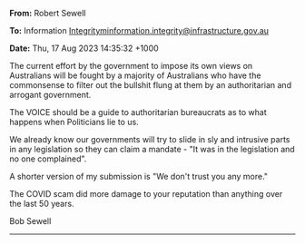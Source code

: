 **From:** Robert Sewell

**To:** Information [Integritym<information.integrity@infrastructure.gov.au>](mailto:information.integrity@infrastructure.gov.au)

**Date:** Thu, 17 Aug 2023 14:35:32 +1000

The current effort by the government to impose its own views on
Australians will be fought by a majority of Australians who have the
commonsense to filter out the bullshit flung at them by an authoritarian
and arrogant government.

The VOICE should be a guide to authoritarian bureaucrats as to what
happens when Politicians lie to us.

We already know our governments will try to slide in sly and intrusive
parts in any legislation so they can claim a mandate       - "It was in the
legislation and no one complained".

A shorter version of my submission is "We don't trust you any more."

The COVID scam did more damage to your reputation than anything over the
last 50 years.

Bob Sewell


-----

